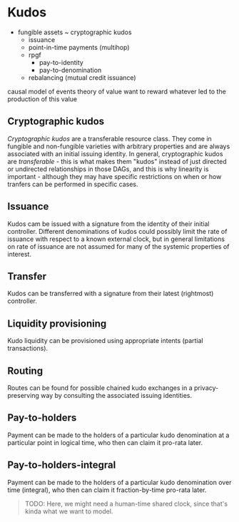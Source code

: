 # Kudos

- fungible assets ~ cryptographic kudos
	- issuance
	- point-in-time payments (multihop)
	- rpgf
		- pay-to-identity
		- pay-to-denomination
	- rebalancing (mutual credit issuance)


causal model of events
theory of value
want to reward whatever led to the production of this value

## Cryptographic kudos

_Cryptographic kudos_ are a transferable resource class. They come in fungible and non-fungible varieties with arbitrary properties and are always associated with an initial issuing identity. In general, cryptographic kudos are _transferable_ - this is what makes them "kudos" instead of just directed or undirected relationships in those DAGs, and this is why linearity is important - although they may have specific restrictions on when or how tranfers can be performed in specific cases.

## Issuance

Kudos cam be issued with a signature from the identity of their initial controller. Different denominations of kudos could possibly limit the rate of issuance with respect to a known external clock, but in general limitations on rate of issuance are not assumed for many of the systemic properties of interest.

## Transfer

Kudos can be transferred with a signature from their latest (rightmost) controller.

## Liquidity provisioning

Kudo liquidity can be provisioned using appropriate intents (partial transactions).

## Routing

Routes can be found for possible chained kudo exchanges in a privacy-preserving way by consulting the associated issuing identities.

## Pay-to-holders

Payment can be made to the holders of a particular kudo denomination at a particular point in logical time, who then can claim it pro-rata later.

## Pay-to-holders-integral

Payment can be made to the holders of a particular kudo denomination over time (integral), who then can claim it fraction-by-time pro-rata later.

> TODO: Here, we might need a human-time shared clock, since that's kinda what we want to model.

